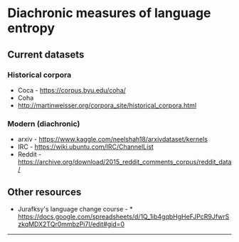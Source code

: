 # Diachronic measures of language entropy

## Current datasets
### Historical corpora
* Coca - https://corpus.byu.edu/coha/
* Coha
* http://martinweisser.org/corpora_site/historical_corpora.html

### Modern (diachronic)
* arxiv - https://www.kaggle.com/neelshah18/arxivdataset/kernels
* IRC - https://wiki.ubuntu.com/IRC/ChannelList
* Reddit - https://archive.org/download/2015_reddit_comments_corpus/reddit_data/


## Other resources
* Jurafksy's language change course - * https://docs.google.com/spreadsheets/d/1Q_1ib4gqbHgHeFJPcR9JfwrSzkqMDX2TQr0mmbzPi7I/edit#gid=0
----
